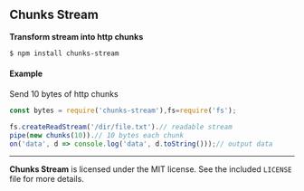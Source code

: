 ## Chunks Stream

**Transform stream into http chunks**

```sh
$ npm install chunks-stream
```
#### Example
Send 10 bytes of http chunks
```js
const bytes = require('chunks-stream'),fs=require('fs');

fs.createReadStream('/dir/file.txt').// readable stream
pipe(new chunks(10)).// 10 bytes each chunk
on('data', d => console.log('data', d.toString()));// output data
```
--------------------------------------------------------
**Chunks Stream** is licensed under the MIT license. See the included `LICENSE` file for more details.
